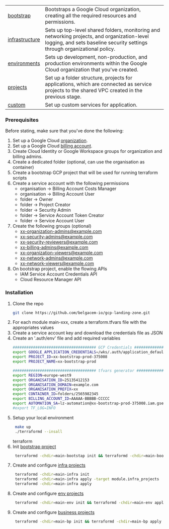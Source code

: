 <table>
<tbody>
<tr>
<td><a href="./main-bootstrap/README.md">bootstrap</a></td>
<td>Bootstraps a Google Cloud organization, creating all the required resources
and permissions. 
</td>
</tr>
<tr>
<td><a href="./main-infra/README.md">infrastructure</a></td>
<td>Sets up top-level shared folders, monitoring and networking projects, and
organization-level logging, and sets baseline security settings through
organizational policy.</td>
</tr>
<tr>
<td><a href="./main-env/README.md"><span style="white-space: nowrap;">environments</span></a></td>
<td>Sets up development, non-production, and production environments within the
Google Cloud organization that you've created.</td>
</tr>
<tr>
<td><a href="./main-bp/README.md">projects</a></td>
<td>Set up a folder structure, projects for applications,
 which are connected as service projects to the shared VPC created in the previous stage.</td>
</tr>
<tr>
<td><a href="./main-custom/README.md">custom</a></td>
<td>Set up custom services for application.</td>
</tr>
</tbody>
</table>

### Prerequisites
Before stating, make sure that you've done the following:

1. Set up a Google Cloud [organization](https://cloud.google.com/resource-manager/docs/creating-managing-organization).
2. Set up a Google Cloud [billing account](https://cloud.google.com/billing/docs/how-to/manage-billing-account).
3. Create Cloud Identity or Google Workspace groups for organization and billing admins.
4. Create a dedicated folder (optional, can use the organisation as container)
5. Create a bootstrap GCP project that will be used for running terraform scripts
6. Create a service account with the following permissions
   - organisation -> Billing Account Costs Manager
   - organisation -> Billing Account User
   - folder -> Owner
   - folder -> Project Creator
   - folder -> Security Admin
   - folder -> Service Account Token Creator
   - folder -> Service Account User
7. Create the following groups (optional)
   - xx-organization-admins@example.com
   - xx-security-admins@example.com
   - xx-security-reviewers@example.com
   - xx-billing-admins@example.com
   - xx-organization-viewers@example.com
   - xx-network-admins@example.com
   - xx-network-viewers@example.com
8. On bootstrap project, enable the flowing APIs
   - IAM Service Account Credentials API
   - Cloud Resource Manager API

### Installation
1. Clone the repo
   ```sh
   git clone https://github.com/belgacem-io/gcp-landing-zone.git
   ```
2. For each module main-xxx, create a terraform.tfvars file with the appropriates values
3. Create a service account key and download the credentials file as JSON
4. Create an '.auth/env' file and add required variables 
   ```sh
   ##################################### GCP Credentials ###################
   export GOOGLE_APPLICATION_CREDENTIALS=/wks/.auth/application_default_credentials.json
   export PROJECT_ID=xx-bootstrap-prod-375008
   export PROJECT_NAME=xx-bootstrap-prod
   
   ##################################### tfvars generator ###################
   export REGION=europe-west9
   export ORGANISATION_ID=25135412153
   export ORGANISATION_DOMAIN=example.com
   export ORGANISATION_PREFIX=xx
   export CONTAINER_ID=folders/2565982345
   export BILLING_ACCOUNT_ID=AAAAA-BBBBB-CCCCC
   export AUTOMATION_SA=lz-automation@xx-bootstrap-prod-375008.iam.gserviceaccount.com
   #export TF_LOG=INFO
   ```
5. Setup your local environment
   ```sh
    make up
    ./terraformd --insall
   ```
   terraform
6. Init [bootstrap project](./main-bootstrap/README.md) 
   ```sh
    terraformd -chdir=main-bootstap init && terraformd -chdir=main-bootstap apply
   ```
7. Create and configure [infra projects](./main-infra/README.md)
   ```sh
    terraformd -chdir=main-infra init
    terraformd -chdir=main-infra apply -target module.infra_projects
    terraformd -chdir=main-infra apply
   ```
8. Create and configure [env projects](./main-env/README.md)
   ```sh
    terraformd -chdir=main-env init && terraformd -chdir=main-env apply
   ```
9. Create and configure [business projects](./main-bp/README.md)
   ```sh
    terraformd -chdir=main-bp init && terraformd -chdir=main-bp apply
   ```